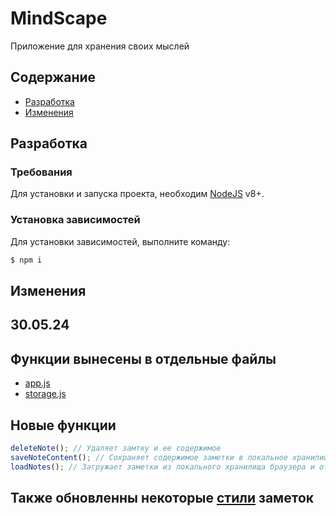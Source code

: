 # MindScape

Приложение для хранения своих мыслей

## Содержание

- [Разработка](#разработка)
- [Изменения](#изменения)

## Разработка

### Требования

Для установки и запуска проекта, необходим [NodeJS](https://nodejs.org/) v8+.

### Установка зависимостей

Для установки зависимостей, выполните команду:

```sh
$ npm i
```

## Изменения

## 30.05.24

## Функции вынесены в отдельные файлы

- [app.js](https://github.com/SspablosS/mindscape/blob/main/js/app.js)
- [storage.js](https://github.com/SspablosS/mindscape/blob/main/js/storage.js)

## Новые функции

```typescript
deleteNote(); // Удаляет замтку и ее содержимое
saveNoteContent(); // Cохраняет содержимое заметки в локальное хранилище браузера при изменении текста в текстовом поле заметки
loadNotes(); // Загружает заметки из локального хранилища браузера и отображает их на странице при загрузке
```

## Также обновленны некоторые [стили](https://github.com/SspablosS/mindscape/blob/main/css/notes.css) заметок
